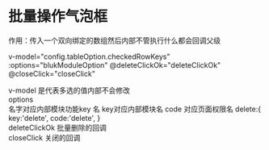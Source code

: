 # 批量操作气泡框

作用：传入一个双向绑定的数组然后内部不管执行什么都会回调父级


  v-model="config.tableOption.checkedRowKeys"
          :options="blukModuleOption"
          @deleteClickOk="deleteClickOk"
          @closeClick="closeClick"
          
v-model 是代表多选的值内部不会修改  
options  
  名字对应内部模块功能key 名 key对应内部模块名 code 对应页面权限名
  delete:{
      key:'delete',
      code:'delete',
  }  
deleteClickOk 批量删除的回调  
closeClick  关闭的回调